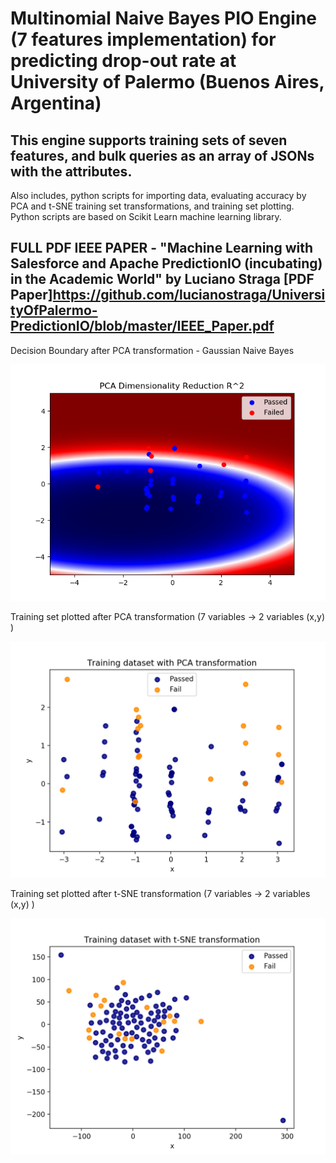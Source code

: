 # Multinomial Naive Bayes PIO Engine (7 features implementation) for predicting drop-out rate at University of Palermo (Buenos Aires, Argentina)

## This engine supports training sets of seven features, and bulk queries as an array of JSONs with the attributes.

Also includes, python scripts for importing data, evaluating accuracy by PCA and t-SNE training set transformations, and training set plotting. Python scripts are based on Scikit Learn machine learning library.

## FULL PDF IEEE PAPER - "Machine Learning with Salesforce and Apache PredictionIO (incubating) in the Academic World" by Luciano Straga [PDF Paper]https://github.com/lucianostraga/UniversityOfPalermo-PredictionIO/blob/master/IEEE_Paper.pdf

Decision Boundary after PCA transformation - Gaussian Naive Bayes

![PCADecisionBoundary](https://github.com/lucianostraga/UniversityOfPalermo-PredictionIO/blob/master/images/decisionPCA.png)

Training set plotted after PCA transformation (7 variables -> 2 variables (x,y) )

![PCAset](https://github.com/lucianostraga/UniversityOfPalermo-PredictionIO/blob/master/images/TraningDataPCA.png)

Training set plotted after t-SNE transformation (7 variables -> 2 variables (x,y) )

![t-SNEset](https://github.com/lucianostraga/UniversityOfPalermo-PredictionIO/blob/master/images/TrainingDataTSNE.png)


